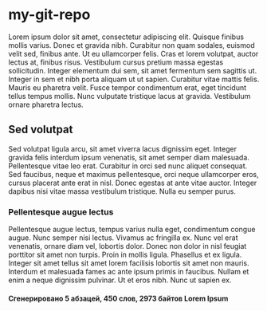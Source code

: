 # my-git-repo

Lorem ipsum dolor sit amet, consectetur adipiscing elit. Quisque finibus mollis varius. Donec et gravida nibh. Curabitur non quam sodales, euismod velit sed, finibus ante. Ut eu ullamcorper felis. Cras et lorem volutpat, auctor lectus at, finibus risus. Vestibulum cursus pretium massa egestas sollicitudin. Integer elementum dui sem, sit amet fermentum sem sagittis ut. Integer in sem et nibh porta aliquam ut ut sapien. Curabitur vitae mattis felis. Mauris eu pharetra velit. Fusce tempor condimentum erat, eget tincidunt tellus tempus mollis. Nunc vulputate tristique lacus at gravida. Vestibulum ornare pharetra lectus. 

## Sed volutpat

Sed volutpat ligula arcu, sit amet viverra lacus dignissim eget. Integer gravida felis interdum ipsum venenatis, sit amet semper diam malesuada. Pellentesque vitae leo erat. Curabitur in orci sed nunc aliquet consequat. Sed faucibus, neque et maximus pellentesque, orci neque ullamcorper eros, cursus placerat ante erat in nisl. Donec egestas at ante vitae auctor. Integer dapibus nisi vitae massa vestibulum tristique. Nulla eu semper purus. 

### Pellentesque augue lectus
Pellentesque augue lectus, tempus varius nulla eget, condimentum congue augue. Nunc semper nisi lectus. Vivamus ac fringilla ex. Nunc vel erat venenatis, ornare diam vel, lobortis dolor. Donec non dolor in nisl feugiat porttitor sit amet non turpis. Proin in mollis ligula. Phasellus et ex ligula. Integer sit amet tellus sit amet lorem facilisis lobortis sit amet non mauris. Interdum et malesuada fames ac ante ipsum primis in faucibus. Nullam et enim a neque dignissim pulvinar. Ut et eros nibh. Nunc ut sapien ex. 

#### Сгенерировано 5 абзацей, 450 слов, 2973 байтов Lorem Ipsum